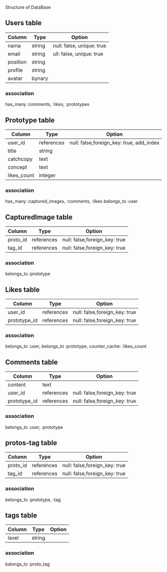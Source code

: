 Structure of DataBase

## Users table
|Column|Type|Option|
|------|----|------|
|nama|string|null: false, unique: true|
|email|string|ull: false, unique: true|
|position|string|
|profile|string|
|avatar|bynary|

### association

has_many :comments, :likes, :prototypes


## Prototype table
|Column|Type|Option|
|------|----|------|
|user_id|references|null: false,foreign_key: true, add_index|
|title|string|
|catchcopy|text|
|concept|text|
|likes_count|integer|

### association

has_many :captured_images, :comments, :likes
belongs_to :user


## CapturedImage table
|Column|Type|Option|
|------|----|------|
|proto_id|references|null: false,foreign_key: true|
|tag_id|references|null: false,foreign_key: true|

### association

belongs_to :prototype


## Likes table
|Column|Type|Option|
|------|----|------|
|user_id|references|null: false,foreign_key: true|
|prototype_id|references|null: false,foreign_key: true|

### association

belongs_to :user, 
belongs_to :prototype, counter_cache: :likes_count


## Comments table
|Column|Type|Option|
|------|----|------|
|content|text|
|user_id|references|null: false,foreign_key: true|
|prototype_id|references|null: false,foreign_key: true|

### association

belongs_to :user, :prototype

## protos-tag table
|Column|Type|Option|
|------|----|------|
|proto_id|references|null: false,foreign_key: true|
|tag_id|references|null: false,foreign_key: true|

### association

belongs_to :prototype, :tag

## tags table
|Column|Type|Option|
|------|----|------|
|lavel|string|

### association

balongs_to :proto_tag

